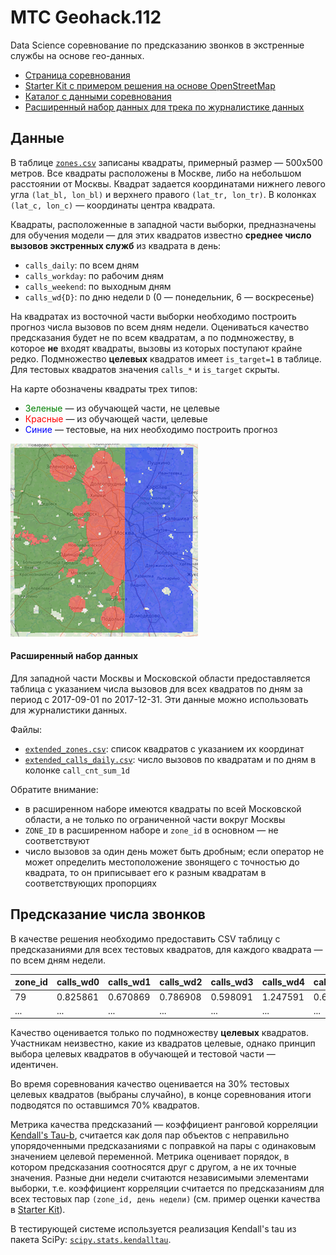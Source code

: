 # МТС Geohack.112

Data Science соревнование по предсказанию звонков в экстренные службы на основе гео-данных.

- [Страница соревнования](http://go.datasouls.com/c/mts-geohack)
- [Starter Kit с примером решения на основе OpenStreetMap](Geohack112_StarterKit.ipynb)
- [Каталог с данными соревнования](data/)
- [Расширенный набор данных для трека по журналистике данных](extended/)

## Данные

В таблице [`zones.csv`](https://github.com/datasouls/mts-geohack/raw/master/data/zones.csv) записаны квадраты, примерный размер — 500х500 метров. Все квадраты расположены в Москве, либо на небольшом расстоянии от Москвы. Квадрат задается координатами нижнего левого угла `(lat_bl, lon_bl)` и верхнего правого `(lat_tr, lon_tr)`. В колонках `(lat_c, lon_c)` — координаты центра квадрата.

Квадраты, расположенные в западной части выборки, предназначены для обучения модели — для этих квадратов известно **среднее число вызовов экстренных служб** из квадрата в день:
- `calls_daily`: по всем дням
- `calls_workday`: по рабочим дням
- `calls_weekend`: по выходным дням
- `calls_wd{D}`: по дню недели `D` (0 — понедельник, 6 — воскресенье)

На квадратах из восточной части выборки необходимо построить прогноз числа вызовов по всем дням недели. Оцениваться качество предсказания будет не по всем квадратам, а по подмножеству, в которое **не** входят квадраты, вызовы из которых поступают крайне редко. Подмножество **целевых** квадратов имеет `is_target=1` в таблице. Для тестовых квадратов значения `calls_*` и `is_target` скрыты.

На карте обозначены квадраты трех типов:
- <span style="color: green;">Зеленые</span> — из обучающей части, не целевые
- <span style="color: red;">Красные</span> — из обучающей части, целевые
- <span style="color: blue;">Синие</span> — тестовые, на них необходимо построить прогноз

<img src="geohack_zones.png" width="300">

#### Расширенный набор данных

Для западной части Москвы и Московской области предоставляется таблица с указанием числа вызовов для всех квадратов по дням за период с 2017-09-01 по 2017-12-31. Эти данные можно использовать для журналистики данных.

Файлы:
- [`extended_zones.csv`](https://github.com/datasouls/mts-geohack/raw/master/extended/extended_zones.csv.bz2): список квадратов с указанием их координат
- [`extended_calls_daily.csv`](https://github.com/datasouls/mts-geohack/raw/master/extended/extended_calls_daily.csv.bz2): число вызовов по квадратам и по дням в колонке `call_cnt_sum_1d`

Обратите внимание:
- в расширенном наборе имеются квадраты по всей Московской области, а не только по ограниченной части вокруг Москвы
- `ZONE_ID` в расширенном наборе и `zone_id` в основном — не соответствуют
- число вызовов за один день может быть дробным; если оператор не может определить местоположение звонящего с точностью до квадрата, то он приписывает его к разным квадратам в соответствующих пропорциях 

## Предсказание числа звонков

В качестве решения необходимо предоставить CSV таблицу с предсказаниями для всех тестовых квадратов, для каждого квадрата — по всем дням недели.

|zone_id|calls_wd0|calls_wd1|calls_wd2|calls_wd3|calls_wd4|calls_wd5|calls_wd6|
|-------|---------|---------|---------|---------|---------|---------|---------|
| 79    | 0.825861| 0.670869| 0.786908| 0.598091| 1.247591| 0.675773| 0.633927|
| ...   | ...     | ...     | ...     | ...     | ...     | ...     | ...     |

Качество оценивается только по подмножеству **целевых** квадратов. Участникам неизвестно, какие из квадратов целевые, однако принцип выбора целевых квадратов в обучающей и тестовой части — идентичен. 

Во время соревнования качество оценивается на 30% тестовых целевых квадратов (выбраны случайно), в конце соревнования итоги подводятся по оставшимся 70% квадратов.

Метрика качества предсказаний — коэффициент ранговой корреляции [Kendall's Tau-b](https://en.wikipedia.org/wiki/Kendall_rank_correlation_coefficient#Tau-b), считается как доля пар объектов с неправильно упорядоченными предсказаниями с поправкой на пары с одинаковым значением целевой переменной. Метрика оценивает порядок, в котором предсказания соотносятся друг с другом, а не их точные значения. Разные дни недели считаются независимыми элементами выборки, т.е. коэффициент корреляции считается по предсказаниям для всех тестовых пар `(zone_id, день недели)` (см. пример оценки качества в [Starter Kit](Geohack112_StarterKit.ipynb)).

В тестирующей системе используется реализация Kendall's tau из пакета SciPy: [`scipy.stats.kendalltau`](https://docs.scipy.org/doc/scipy-0.19.1/reference/generated/scipy.stats.kendalltau.html).
